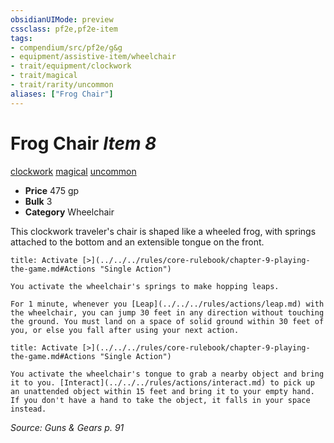 ```yaml
---
obsidianUIMode: preview
cssclass: pf2e,pf2e-item
tags:
- compendium/src/pf2e/g&g
- equipment/assistive-item/wheelchair
- trait/equipment/clockwork
- trait/magical
- trait/rarity/uncommon
aliases: ["Frog Chair"]
---
```

# Frog Chair *Item 8*  
[clockwork](clockwork-g-g.md)  [magical](magical.md)  [uncommon](uncommon.md)  

- **Price** 475 gp
- **Bulk** 3
- **Category** Wheelchair

This clockwork traveler's chair is shaped like a wheeled frog, with springs attached to the bottom and an extensible tongue on the front.

```ad-embed-ability
title: Activate [>](../../../rules/core-rulebook/chapter-9-playing-the-game.md#Actions "Single Action")

You activate the wheelchair's springs to make hopping leaps.

For 1 minute, whenever you [Leap](../../../rules/actions/leap.md) with the wheelchair, you can jump 30 feet in any direction without touching the ground. You must land on a space of solid ground within 30 feet of you, or else you fall after using your next action.
```

```ad-embed-ability
title: Activate [>](../../../rules/core-rulebook/chapter-9-playing-the-game.md#Actions "Single Action")

You activate the wheelchair's tongue to grab a nearby object and bring it to you. [Interact](../../../rules/actions/interact.md) to pick up an unattended object within 15 feet and bring it to your empty hand. If you don't have a hand to take the object, it falls in your space instead.
```

*Source: Guns & Gears p. 91*
